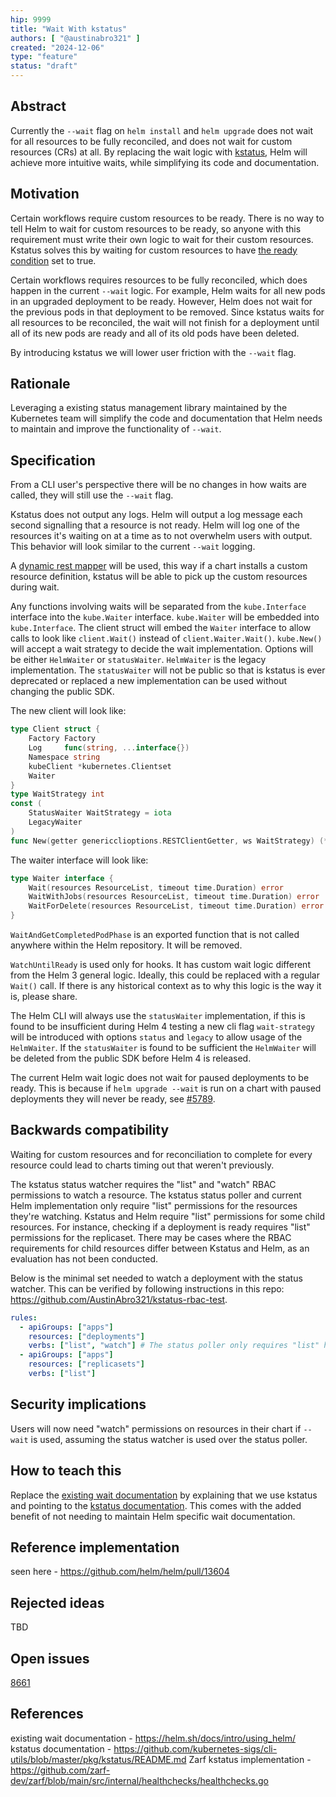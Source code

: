 ```yaml
---
hip: 9999
title: "Wait With kstatus"
authors: [ "@austinabro321" ]
created: "2024-12-06"
type: "feature"
status: "draft"
---
```


## Abstract

Currently the `--wait` flag on `helm install` and `helm upgrade` does not wait for all resources to be fully reconciled, and does not wait for custom resources (CRs) at all. By replacing the wait logic with [kstatus](https://github.com/kubernetes-sigs/cli-utils/blob/master/pkg/kstatus/README.md), Helm will achieve more intuitive waits, while simplifying its code and documentation.

## Motivation

Certain workflows require custom resources to be ready. There is no way to tell Helm to wait for custom resources to be ready, so anyone with this requirement must write their own logic to wait for their custom resources. Kstatus solves this by waiting for custom resources to have [the ready condition](https://github.com/kubernetes-sigs/cli-utils/blob/master/pkg/kstatus/README.md#the-ready-condition) set to true. 

Certain workflows requires resources to be fully reconciled, which does happen in the current `--wait` logic. For example, Helm waits for all new pods in an upgraded deployment to be ready. However, Helm does not wait for the previous pods in that deployment to be removed. Since kstatus waits for all resources to be reconciled, the wait will not finish for a deployment until all of its new pods are ready and all of its old pods have been deleted. 

By introducing kstatus we will lower user friction with the `--wait` flag. 

## Rationale

Leveraging a existing status management library maintained by the Kubernetes team will simplify the code and documentation that Helm needs to maintain and improve the functionality of `--wait`. 

## Specification

From a CLI user's perspective there will be no changes in how waits are called, they will still use the `--wait` flag.

Kstatus does not output any logs. Helm will output a log message each second signalling that a resource is not ready. Helm will log one of the resources it's waiting on at a time as to not overwhelm users with output. This behavior will look similar to the current `--wait` logging.

A [dynamic rest mapper](https://github.com/kubernetes-sigs/controller-runtime/blob/aea2e32a936584b06ae6f7992f856fe7292b0297/pkg/client/apiutil/restmapper.go#L36) will be used, this way if a chart installs a custom resource definition, kstatus will be able to pick up the custom resources during wait.

Any functions involving waits will be separated from the `kube.Interface` interface into the `kube.Waiter` interface. `kube.Waiter` will be embedded into `kube.Interface`. The client struct will embed the `Waiter` interface to allow calls to look like `client.Wait()` instead of `client.Waiter.Wait()`. `kube.New()` will accept a wait strategy to decide the wait implementation. Options will be either `HelmWaiter` or `statusWaiter`. `HelmWaiter` is the legacy implementation. The `statusWaiter` will not be public so that is kstatus is ever deprecated or replaced a new implementation can be used without changing the public SDK. 

The new client will look like: 
```go
type Client struct {
	Factory Factory
	Log     func(string, ...interface{})
	Namespace string
	kubeClient *kubernetes.Clientset
	Waiter
}
type WaitStrategy int
const (
	StatusWaiter WaitStrategy = iota
	LegacyWaiter
)
func New(getter genericclioptions.RESTClientGetter, ws WaitStrategy) (*Client, error)
```

The waiter interface will look like: 
```go
type Waiter interface {
	Wait(resources ResourceList, timeout time.Duration) error
	WaitWithJobs(resources ResourceList, timeout time.Duration) error
	WaitForDelete(resources ResourceList, timeout time.Duration) error
}
```

`WaitAndGetCompletedPodPhase` is an exported function that is not called anywhere within the Helm repository. It will be removed. 

`WatchUntilReady` is used only for hooks. It has custom wait logic different from the Helm 3 general logic. Ideally, this could be replaced with a regular `Wait()` call. If there is any historical context as to why this logic is the way it is, please share. 

The Helm CLI will always use the `statusWaiter` implementation, if this is found to be insufficient during Helm 4 testing a new cli flag `wait-strategy` will be introduced with options `status` and `legacy` to allow usage of the `HelmWaiter`. If the `statusWaiter` is found to be sufficient the `HelmWaiter` will be deleted from the public SDK before Helm 4 is released. 

The current Helm wait logic does not wait for paused deployments to be ready. This is because if `helm upgrade --wait` is run on a chart with paused deployments they will never be ready, see [#5789](https://github.com/helm/helm/pull/5789).

## Backwards compatibility

Waiting for custom resources and for reconciliation to complete for every resource could lead to charts timing out that weren't previously.

The kstatus status watcher requires the "list" and "watch" RBAC permissions to watch a resource. The kstatus status poller and current Helm implementation only require "list" permissions for the resources they're watching. Kstatus and Helm require "list" permissions for some child resources. For instance, checking if a deployment is ready requires "list" permissions for the replicaset. There may be cases where the RBAC requirements for child resources differ between Kstatus and Helm, as an evaluation has not been conducted.

Below is the minimal set needed to watch a deployment with the status watcher. This can be verified by following instructions in this repo: https://github.com/AustinAbro321/kstatus-rbac-test.
```yaml
rules:
  - apiGroups: ["apps"]
    resources: ["deployments"]
    verbs: ["list", "watch"] # The status poller only requires "list" here
  - apiGroups: ["apps"]
    resources: ["replicasets"]
    verbs: ["list"]
```


## Security implications

Users will now need "watch" permissions on resources in their chart if `--wait` is used, assuming the status watcher is used over the status poller. 

## How to teach this

Replace the [existing wait documentation](https://helm.sh/docs/intro/using_helm/) by explaining that we use kstatus and pointing to the [kstatus documentation](https://github.com/kubernetes-sigs/cli-utils/blob/master/pkg/kstatus/README.md). This comes with the added benefit of not needing to maintain Helm specific wait documentation.

## Reference implementation

seen here - https://github.com/helm/helm/pull/13604

## Rejected ideas

TBD

## Open issues

[8661](https://github.com/helm/helm/issues/8661)

## References

existing wait documentation - https://helm.sh/docs/intro/using_helm/
kstatus documentation - https://github.com/kubernetes-sigs/cli-utils/blob/master/pkg/kstatus/README.md
Zarf kstatus implementation - https://github.com/zarf-dev/zarf/blob/main/src/internal/healthchecks/healthchecks.go
